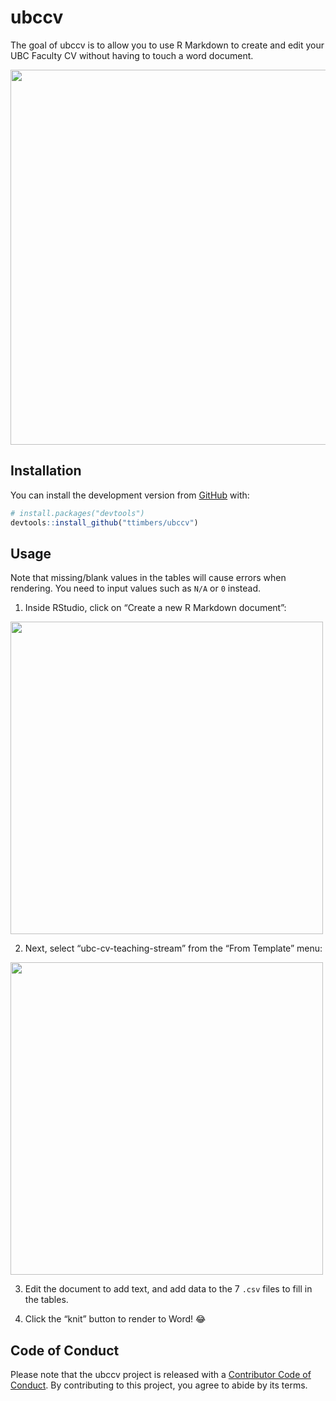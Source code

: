 
<!-- README.md is generated from README.Rmd. Please edit that file -->

# ubccv

<!-- badges: start -->

<!-- badges: end -->

The goal of ubccv is to allow you to use R Markdown to create and edit
your UBC Faculty CV without having to touch a word document.

<img src="man/figures/ubccv.png" width=600>

## Installation

You can install the development version from
[GitHub](https://github.com/) with:

``` r
# install.packages("devtools")
devtools::install_github("ttimbers/ubccv")
```

## Usage

Note that missing/blank values in the tables will cause errors when rendering.
You need to input values such as `N/A` or `0` instead.

1.  Inside RStudio, click on “Create a new R Markdown document”:

<img src="man/figures/create_rmd.png" width=500>

2.  Next, select “ubc-cv-teaching-stream” from the “From Template” menu:

<img src="man/figures/template.png" width=500>

3.  Edit the document to add text, and add data to the 7 `.csv` files to
    fill in the tables.

4.  Click the “knit” button to render to Word\! 😂

## Code of Conduct

Please note that the ubccv project is released with a [Contributor Code
of
Conduct](https://contributor-covenant.org/version/2/0/CODE_OF_CONDUCT.html).
By contributing to this project, you agree to abide by its terms.
